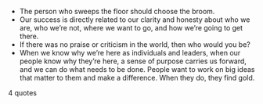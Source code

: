 - The person who sweeps the floor should choose the broom.
 - Our success is directly related to our clarity and honesty about who we are, who we’re not, where we want to go, and how we’re going to get there.
 - If there was no praise or criticism in the world, then who would you be?
 - When we know why we’re here as individuals and leaders, when our people know why they’re here, a sense of purpose carries us forward, and we can do what needs to be done. People want to work on big ideas that matter to them and make a difference. When they do, they find gold.

4 quotes